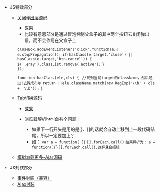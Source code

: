 * JS特效部分
	* [关闭弹出层源码](https://github.com/lzj222312/personalProject/blob/master/JS%E7%89%B9%E6%95%88%E9%83%A8%E5%88%86/SimulationBox.html)
		* [效果](https://lzj222312.github.io/personalProject/JS%E7%89%B9%E6%95%88%E9%83%A8%E5%88%86/SimulationBox.html)
		* 比较有意思部分是通过冒泡控制父盒子的其中两个按钮去关闭弹出层，而不会作用在父盒子上
	
		`closeBox.addEventListener('click',function(e){`
	        `e.stopPropagation();`
	        `if(hasClass(e.target,'close') || hasClass(e.target,'btn-cancel')) {`
	          `$('.gray').classList.remove('active');`
	        `}`            
	      `});`

		`function hasClass(ele,cls) { `
		  `//找到当前target的className，然后通过!去转成布尔`
		    `return !!ele.className.match(new RegExp('\\b' + cls + '\\b'));`
		  `}`

	* [Tab切换源码](https://github.com/lzj222312/personalProject/blob/master/JS%E7%89%B9%E6%95%88%E9%83%A8%E5%88%86/TabCutover.html)
		* [效果](https://lzj222312.github.io/personalProject/JS%E7%89%B9%E6%95%88%E9%83%A8%E5%88%86/TabCutover.html)
	
		* 浏览器解析html会有个问题：
            * 如果下一行开头是用的是{}、[]的话就会自动上移到上一段代码结尾，所以一定要加上';'
            * 如：
             	`var a = function(){}`
             	`[].forEach.call()`
             	`结果解析为：`
             	`a = function(){}[].forEach.call(),这样就会报错`

    * [模拟加载更多-Ajax源码](https://github.com/lzj222312/personalProject/blob/master/JS%E7%89%B9%E6%95%88%E9%83%A8%E5%88%86/Ajax_demo/index.html)

* JS封装部分
	* [事件封装（兼容）](https://github.com/lzj222312/personalProject/blob/master/JS%E5%B0%81%E8%A3%85%E9%83%A8%E5%88%86/eventCompatibility.js)
	* [Ajax封装](https://github.com/lzj222312/personalProject/blob/master/JS%E5%B0%81%E8%A3%85%E9%83%A8%E5%88%86/ajax.js)

